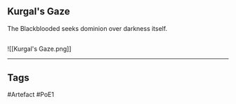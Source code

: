 ## Kurgal's Gaze
The Blackblooded seeks dominion over darkness itself.
##
![[Kurgal's Gaze.png]]

---
## Tags
#Artefact
#PoE1
